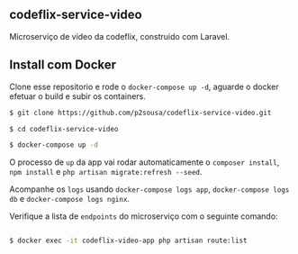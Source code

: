 ## codeflix-service-video

Microserviço de video da codeflix, construido com Laravel.

## Install com Docker

Clone esse repositorio e rode o `docker-compose up -d`, aguarde o docker efetuar o build e subir os containers. 

``` bash
$ git clone https://github.com/p2sousa/codeflix-service-video.git

$ cd codeflix-service-video

$ docker-compose up -d

``` 

O processo de `up` da app vai rodar automaticamente o `composer install`, `npm install` e `php artisan migrate:refresh --seed`.

Acompanhe os `logs` usando `docker-compose logs app`, `docker-compose logs db` e `docker-compose logs nginx`.

Verifique a lista de `endpoints` do microserviço com o seguinte comando:

``` bash

$ docker exec -it codeflix-video-app php artisan route:list

``` 
